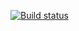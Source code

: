 [![Build status](https://ci.appveyor.com/api/projects/status/9ame09744a5bt212?svg=true)](https://ci.appveyor.com/project/Ymapoff/dz-6)
